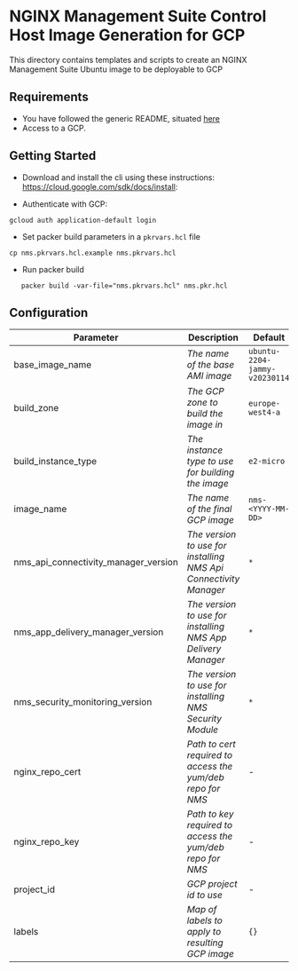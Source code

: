 # NGINX Management Suite Control Host Image Generation for GCP

This directory contains templates and scripts to create an NGINX Management Suite Ubuntu image to be deployable to GCP

## Requirements

- You have followed the generic README, situated [here](../../README.md)
- Access to a GCP.

## Getting Started

- Download and install the cli using these instructions: https://cloud.google.com/sdk/docs/install:

- Authenticate with GCP:

```shell
gcloud auth application-default login
```

- Set packer build parameters in a `pkrvars.hcl` file

```shell
cp nms.pkrvars.hcl.example nms.pkrvars.hcl
```

- Run packer build

```shell
   packer build -var-file="nms.pkrvars.hcl" nms.pkr.hcl
```

## Configuration

| Parameter                            | Description                                                      | Default                       | Required |
| ------------------------------------ | ---------------------------------------------------------------- | ----------------------------- | -------- |
| base_image_name                      | _The name of the base AMI image_                                 | `ubuntu-2204-jammy-v20230114` | No       |
| build_zone                           | _The GCP zone to build the image in_                             | `europe-west4-a`              | No       |
| build_instance_type                  | _The instance type to use for building the image_                | `e2-micro`                    | No       |
| image_name                           | _The name of the final GCP image_                                | `nms-<YYYY-MM-DD>`            | No       |
| nms_api_connectivity_manager_version | _The version to use for installing NMS Api Connectivity Manager_ | `*`                           | No       |
| nms_app_delivery_manager_version     | _The version to use for installing NMS App Delivery Manager_     | `*`                           | No       |
| nms_security_monitoring_version      | _The version to use for installing NMS Security Module_          | `*`                           | No       |
| nginx_repo_cert                      | _Path to cert required to access the yum/deb repo for NMS_       | -                             | Yes      |
| nginx_repo_key                       | _Path to key required to access the yum/deb repo for NMS_        | -                             | Yes      |
| project_id                           | _GCP project id to use_                                          | -                             | Yes      |
| labels                               | _Map of labels to apply to resulting GCP image_                  | `{}`                          | No       |
